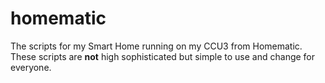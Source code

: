 # homematic
The scripts for my Smart Home running on my CCU3 from Homematic. These scripts are **not** high sophisticated but simple to use and change for everyone.
